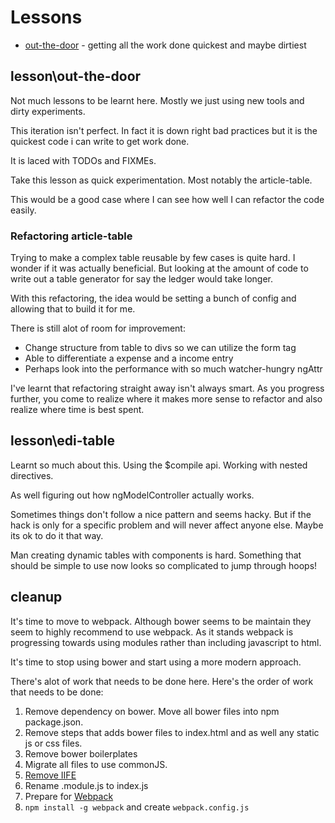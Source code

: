 # Lessons

* [out-the-door](#lesson\out-the-door) - getting all the work done quickest and maybe dirtiest

## lesson\out-the-door

Not much lessons to be learnt here. Mostly we just using new tools and dirty experiments.

This iteration isn't perfect. In fact it is down right bad practices but it is the quickest code i can write to get work done.

It is laced with TODOs and FIXMEs.

Take this lesson as quick experimentation. Most notably the article-table.

This would be a good case where I can see how well I can refactor the code easily.

### Refactoring article-table

Trying to make a complex table reusable by few cases is quite hard. I wonder if it was actually beneficial. But looking at the amount of code to write out a table generator for say the ledger would take longer.

With this refactoring, the idea would be setting a bunch of config and allowing that to build it for me.

There is still alot of room for improvement:
- Change structure from table to divs so we can utilize the form tag
- Able to differentiate a expense and a income entry
- Perhaps look into the performance with so much watcher-hungry ngAttr

I've learnt that refactoring straight away isn't always smart. As you progress further, you come to realize where it makes more sense to refactor and also realize where time is best spent.


## lesson\edi-table

Learnt so much about this. Using the $compile api. Working with nested directives.

As well figuring out how ngModelController actually works.

Sometimes things don't follow a nice pattern and seems hacky. But if the hack is only for a specific problem and will never affect anyone else. Maybe its ok to do it that way.

Man creating dynamic tables with components is hard. Something that should be simple to use now looks so complicated to jump through hoops!

## cleanup

It's time to move to webpack. Although bower seems to be maintain they seem to highly recommend to use webpack. As it stands webpack is progressing towards using modules rather than including javascript to html.

It's time to stop using bower and start using a more modern approach.

There's alot of work that needs to be done here. Here's the order of work that needs to be done:

1. Remove dependency on bower. Move all bower files into npm package.json.
2. Remove steps that adds bower files to index.html and as well any static js or css files.
  1. Remove bower boilerplates
3. Migrate all files to use commonJS.
  1. [Remove IIFE](https://codepen.io/martinmcwhorter/post/angularjs-1-x-with-typescript-or-es6-best-practices#dont-use-iife-immediatly-invoked-function-expression-2)
  2. Rename .module.js to index.js
4. Prepare for [Webpack](https://webpack.js.org/guides/get-started/)
  1. `npm install -g webpack` and create `webpack.config.js`
